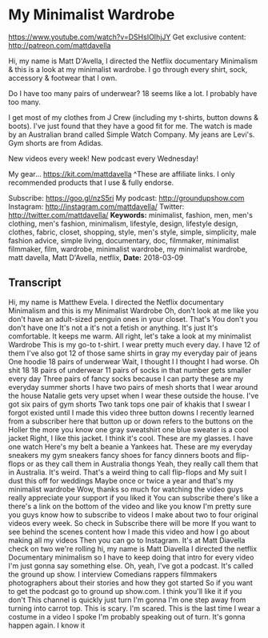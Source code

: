 # My Minimalist Wardrobe
https://www.youtube.com/watch?v=DSHsIOIhjJY
Get exclusive content:  http://patreon.com/mattdavella

Hi, my name is Matt D'Avella, I directed the Netflix documentary Minimalism & this is a look at my minimalist wardrobe. I go through every shirt, sock, accessory & footwear that I own.

Do I have too many pairs of underwear? 18 seems like a lot. I probably have too many.

I get most of my clothes from J Crew (including my t-shirts, button downs & boots). I've just found that they have a good fit for me. The watch is made by an Australian brand called Simple Watch Company. My jeans are Levi's. Gym shorts are from Adidas.

New videos every week! New podcast every Wednesday!

My gear... https://kit.com/mattdavella
^These are affiliate links. I only recommended products that I use & fully endorse.

Subscribe:  https://goo.gl/nzS5ri
My podcast:  http://groundupshow.com
Instagram:  http://instagram.com/mattdavella/
Twitter:  http://twitter.com/mattdavella/
**Keywords:** minimalist, fashion, men, men's clothing, men's fashion, minimalism, lifestyle, design, lifestyle design, clothes, fabric, closet, shopping, style, men's style, simple, simplicity, male fashion advice, simple living, documentary, doc, filmmaker, minimalist filmmaker, film, wardrobe, minimalist wardrobe, my minimalist wardrobe, matt davella, Matt D'Avella, netflix, 
**Date:** 2018-03-09

## Transcript
 Hi, my name is Matthew Evela. I directed the Netflix documentary Minimalism and this is my Minimalist Wardrobe Oh, don't look at me like you don't have an adult-sized penguin ones in your closet. That's You don't you don't have one It's not a it's not a fetish or anything. It's just It's comfortable. It keeps me warm. All right, let's take a look at my minimalist Wardrobe This is my go-to t-shirt. I wear pretty much every day. I have 12 of them I've also got 12 of those same shirts in gray my everyday pair of jeans One hoodie 18 pairs of underwear Wait, I thought I I thought I had worse. Oh shit 18 18 pairs of underwear 11 pairs of socks in that number gets smaller every day Three pairs of fancy socks because I can party these are my everyday summer shorts I have two pairs of mesh shorts that I wear around the house Natalie gets very upset when I wear these outside the house. I've got six pairs of gym shorts Two tank tops one pair of khakis that I swear I forgot existed until I made this video three button downs I recently learned from a subscriber here that button up or down refers to the buttons on the Holler the more you know one gray sweatshirt one blue sweater is a cool jacket Right, I like this jacket. I think it's cool. These are my glasses. I have one watch Here's my belt a beanie a Yankees hat. These are my everyday sneakers my gym sneakers fancy shoes for fancy dinners boots and flip-flops or as they call them in Australia thongs Yeah, they really call them that in Australia. It's weird. That's a weird thing to call flip-flops and My suit I dust this off for weddings Maybe once or twice a year and that's my minimalist wardrobe Wow, thanks so much for watching the video guys really appreciate your support if you liked it You can subscribe there's like a there's a link on the bottom of the video and like you know I'm pretty sure you guys know how to subscribe to videos I make about two to four original videos every week. So check in Subscribe there will be more If you want to see behind the scenes content how I made this video and how I go about making all my videos Then you can go to Instagram. It's at Matt Diavella check on two we're rolling hi, my name is Matt Diavella I directed the netflix Documentary minimalism so I have to keep doing that intro for every video I'm just gonna say something else. Oh, yeah, I've got a podcast. It's called the ground up show. I interview Comedians rappers filmmakers photographers about their stories and how they got started So if you want to get the podcast go to ground up show.com. I think you'll like it if you don't This channel is quickly just turn I'm gonna I'm one step away from turning into carrot top. This is scary. I'm scared. This is the last time I wear a costume in a video I spoke I'm probably speaking out of turn. It's gonna happen again. I know it
